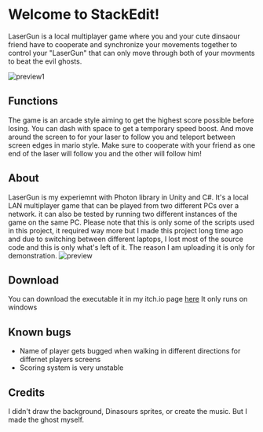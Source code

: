 # Welcome to StackEdit!

LaserGun is a local multiplayer game where you and your cute dinsaour friend have to cooperate and synchronize your movements together to control your "LaserGun" that can only move through both of your movments to beat the evil ghosts.

![preview1](https://github.com/urnotnagy/LaserGun/blob/main/gifs/2.gif)

## Functions

The game is an arcade style aiming to get the highest score possible before losing. You can dash with space to get a temporary speed boost. And move around the screen to for your laser to follow you and teleport between screen edges in mario style. Make sure to cooperate with your friend as one end of the laser will follow you and the other will follow him!

## About

LaserGun is my experiemnt with Photon library in Unity and C#. It's a local LAN multiplayer game that can be played from two different PCs over a network. it can also be tested by running two different instances of the game on the same PC.
Please note that this is only some of the scripts used in this project, it required way more but I made this project long time ago and due to switching between different laptops, I lost most of the source code and this is only what's left of it.
The reason I am uploading it is only for demonstration.
![preview](https://github.com/urnotnagy/LaserGun/blob/main/gifs/1.gif)

## Download
You can download the executable it in my itch.io page [here](https://zanejuliun.itch.io/dinos-with-lazer-and-ghosts-2-ultimate-edition)
It only runs on windows

## Known bugs
- Name of player gets bugged when walking in different directions for differnet players screens
- Scoring system is very unstable

## Credits

I didn't draw the background, Dinasours sprites, or create the music. But I made the ghost myself.
